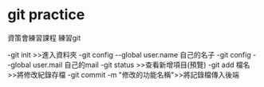 # git practice
資策會練習課程
練習git

-git init >>進入資料夾
-git config --global user.name 自己的名子
-git config --global user.mail 自己的mail
-git status >>查看新增項目(預覽)
-git add 檔名>>將修改紀錄存檔
-git commit -m "修改的功能名稱">>將記錄檔傳入後端
